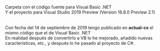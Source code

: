 Carpeta con el código fuente para Visual Basic .NET<br>
Y el proyecto para Visual Studio 2019 Preview (Version 16.8.0 Preview 2.1)<br>
<br>
<br>
Con fecha del 14 de septiembre de 2019 tengo publicado en <b>actual-cs</b> el mismo código que el de Visual Basic .NET<br>
En realidad después de convertirlo a VB lo he mejorado, añadido nuevas características, etc., y después lo he pasado al proyecto de C#.<br>
<br>
